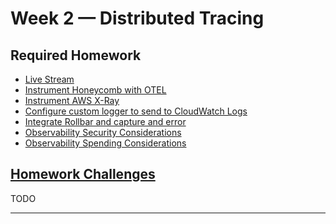 # Week 2 — Distributed Tracing

## Required Homework

- [Live Stream]()  
- [Instrument Honeycomb with OTEL]()
- [Instrument AWS X-Ray]()
- [Configure custom logger to send to CloudWatch Logs]()
- [Integrate Rollbar and capture and error]()
- [Observability Security Considerations]()
- [Observability Spending Considerations]()

## [Homework Challenges](#homework-challenges-1)

TODO

---